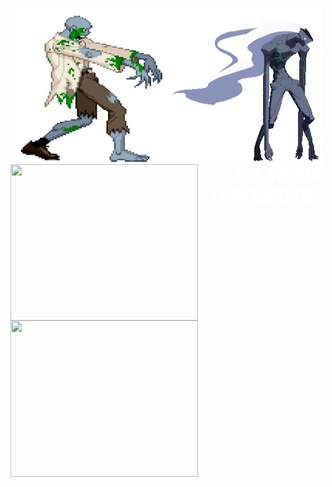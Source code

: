 <img style="width:250px; height:250px; float:left;" src = "extra/WME8.gif"><img style="width:250px; height:250px; float:left;" src = "extra/gifs2.gif"><img style="width:300px; height:250px; float:left;" src = "https://giffiles.alphacoders.com/128/12824.gif"><img style="width:300px; height:250px; float:left;" src = "https://i.pinimg.com/originals/30/61/7a/30617a2336d4298c8e0ccb00d68a0895.gif"><h1 style="backgound-color:black; color:white; text-align:center;"><b><code>COLLEGE</code></b> <i>WORK / PROJECTS</i></h1>
